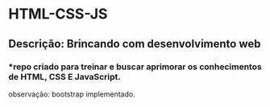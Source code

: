 # HTML-CSS-JS

## Descrição: Brincando com desenvolvimento web

### *repo criado para treinar e buscar aprimorar os conhecimentos de HTML, CSS E JavaScript.

observação: bootstrap implementado.
